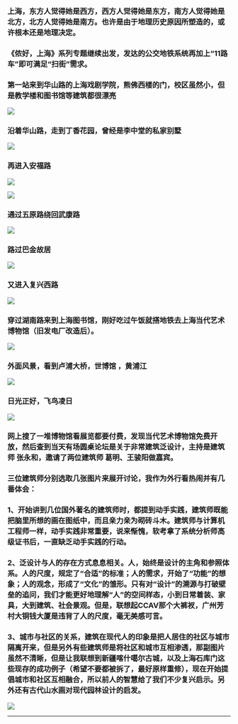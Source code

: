<!-- 
.. link: 
.. description: 
.. tags: travel
.. date: 2016/03/30 13:00:58
.. title: In the Name of Architecture
.. slug: in-the-name-of-architecture
-->


### 上海，东方人觉得她是西方，西方人觉得她是东方，南方人觉得她是北方，北方人觉得她是南方。也许是由于地理历史原因所塑造的，或许根本还是地理决定。


### 《侬好，上海》系列专题继续出发，发达的公交地铁系统再加上“11路车”即可满足“扫街”需求。


### 第一站来到华山路的上海戏剧学院，熊佛西楼的门，校区虽然小，但是教学楼和图书馆等建筑都很漂亮

![](http://ww2.sinaimg.cn/mw690/67804861jw1f2bcbnphdrj21kw23ukdl.jpg)


<!-- TEASER_END -->


### 沿着华山路，走到丁香花园，曾经是李中堂的私家别墅

![](http://ww3.sinaimg.cn/mw690/67804861jw1f2bcbq9gbgj21kw16oduv.jpg)


### 再进入安福路

![](http://ww2.sinaimg.cn/mw690/67804861jw1f2f89onluhj21kw23ukha.jpg)

![](http://ww4.sinaimg.cn/mw690/67804861jw1f2bcbu0i2mj21kw23ue6r.jpg)


### 通过五原路绕回武康路

![](http://ww3.sinaimg.cn/mw1024/67804861jw1f2bcc10a14j21kw16o1kx.jpg)


### 路过巴金故居
![](http://ww3.sinaimg.cn/mw1024/67804861jw1f2bcc3izq3j21kw23u7kz.jpg)

### 又进入复兴西路
![](http://ww2.sinaimg.cn/mw1024/67804861jw1f2bcbx8fmhj21kw16oh5w.jpg)

### 穿过湖南路来到上海图书馆，刚好吃过午饭就搭地铁去上海当代艺术博物馆（旧发电厂改造后）。

![](http://ww2.sinaimg.cn/mw690/67804861jw1f2bcc5s4x1j21kw23uaqe.jpg)

### 外面风景，看到卢浦大桥，世博馆 ，黄浦江

![](http://ww2.sinaimg.cn/mw690/67804861jw1f2bcc7g6xcj21kw16odm6.jpg)


### 日光正好，飞鸟凌日

![](http://ww1.sinaimg.cn/mw690/67804861jw1f2bcc9cut9j21kw23ualw.jpg)

### 网上搜了一堆博物馆看展览都要付费，发现当代艺术博物馆免费开放，然后查到当天有场圆桌论坛是关于非常建筑泛设计，主持是建筑师 张永和，邀请了两位建筑师 葛明、王骏阳做嘉宾。



### 三位建筑师分别选取几张图片来展开讨论，我作为外行看热闹并有几番体会：



### 1、开始讲到几位国外著名的建筑师时，都提到动手实践，建筑师既能把脑里所想的画在图纸中，而且亲力亲为砌砖斗木。建筑师与计算机工程师一样，动手实践非常重要，说来惭愧，软考拿了系统分析师高级证书后，一直缺乏动手实践的行动。



### 2、泛设计与人的存在方式息息相关。人，始终是设计的主角和参照体系。人的尺度，规定了“合适”的标准；人的需求，开始了“功能”的想象；人的观念，形成了“文化”的雏形。只有对“设计”的溯源与打破壁垒的追问，我们才能更好地理解“人”的空间样态，小到日常着装、家具，大到建筑、社会景观。但是，联想起CCAV那个大裤衩，广州芳村大铜钱大厦是违背了人的尺度，毫无美感可言。



### 3、城市与社区的关系，建筑在现代人的印象是把人居住的社区与城市隔离开来，但是另外有些建筑师是将社区和城市互相渗透，那副图片虽然不清晰，但是让我联想到新疆喀什噶尔古城，以及上海石库门这些现存的成功例子（希望不要都被拆了，最好原样重修），现在开始提倡城市和社区互相融合，所以前人的智慧给了我们不少复兴启示。另外还有古代山水画对现代园林设计的启发。



![](http://ww3.sinaimg.cn/mw1024/67804861gw1f2fadkn3tzj20i80i8ju7.jpg)


 * * *